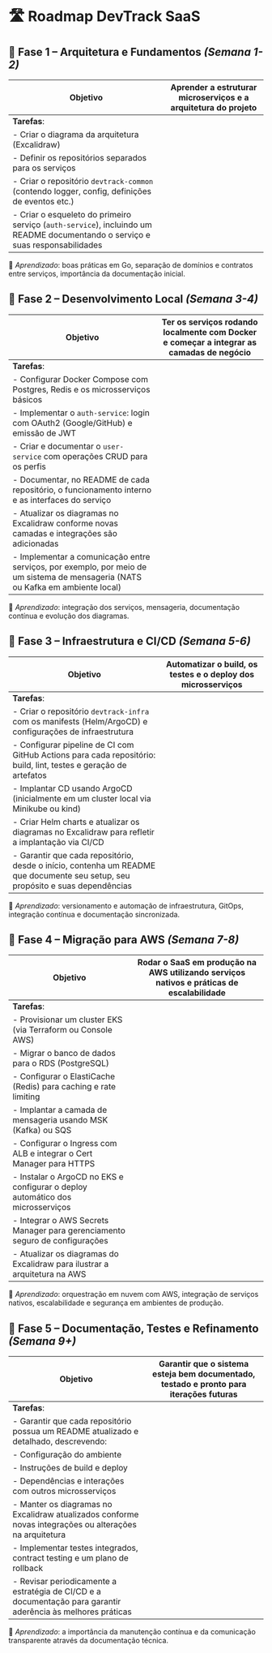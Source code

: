 # 🛣️ Roadmap DevTrack SaaS

## 🔹 Fase 1 – Arquitetura e Fundamentos *(Semana 1-2)*

| Objetivo | Aprender a estruturar microserviços e a arquitetura do projeto |
|----------|----------------------------------------------------------------|
| **Tarefas**: |
| - Criar o diagrama da arquitetura (Excalidraw)  |
| - Definir os repositórios separados para os serviços  |
| - Criar o repositório `devtrack-common` (contendo logger, config, definições de eventos etc.) |
| - Criar o esqueleto do primeiro serviço (`auth-service`), incluindo um README documentando o serviço e suas responsabilidades |

🧠 _Aprendizado_: boas práticas em Go, separação de domínios e contratos entre serviços, importância da documentação inicial.

## 🔹 Fase 2 – Desenvolvimento Local *(Semana 3-4)*

| Objetivo | Ter os serviços rodando localmente com Docker e começar a integrar as camadas de negócio |
|----------|---------------------------------------------------------------------|
| **Tarefas**: |
| - Configurar Docker Compose com Postgres, Redis e os microsserviços básicos |
| - Implementar o `auth-service`: login com OAuth2 (Google/GitHub) e emissão de JWT |
| - Criar e documentar o `user-service` com operações CRUD para os perfis |
| - Documentar, no README de cada repositório, o funcionamento interno e as interfaces do serviço |
| - Atualizar os diagramas no Excalidraw conforme novas camadas e integrações são adicionadas |
| - Implementar a comunicação entre serviços, por exemplo, por meio de um sistema de mensageria (NATS ou Kafka em ambiente local) |

🧠 _Aprendizado_: integração dos serviços, mensageria, documentação contínua e evolução dos diagramas.

## 🔹 Fase 3 – Infraestrutura e CI/CD *(Semana 5-6)*

| Objetivo | Automatizar o build, os testes e o deploy dos microsserviços |
|----------|----------------------------------------------------------------|
| **Tarefas**: |
| - Criar o repositório `devtrack-infra` com os manifests (Helm/ArgoCD) e configurações de infraestrutura |
| - Configurar pipeline de CI com GitHub Actions para cada repositório: build, lint, testes e geração de artefatos |
| - Implantar CD usando ArgoCD (inicialmente em um cluster local via Minikube ou kind) |
| - Criar Helm charts e atualizar os diagramas no Excalidraw para refletir a implantação via CI/CD |
| - Garantir que cada repositório, desde o início, contenha um README que documente seu setup, seu propósito e suas dependências |

🧠 _Aprendizado_: versionamento e automação de infraestrutura, GitOps, integração contínua e documentação sincronizada.

## 🔹 Fase 4 – Migração para AWS *(Semana 7-8)*

| Objetivo | Rodar o SaaS em produção na AWS utilizando serviços nativos e práticas de escalabilidade |
|----------|-----------------------------------------------------------------------|
| **Tarefas**: |
| - Provisionar um cluster EKS (via Terraform ou Console AWS) |
| - Migrar o banco de dados para o RDS (PostgreSQL) |
| - Configurar o ElastiCache (Redis) para caching e rate limiting |
| - Implantar a camada de mensageria usando MSK (Kafka) ou SQS |
| - Configurar o Ingress com ALB e integrar o Cert Manager para HTTPS |
| - Instalar o ArgoCD no EKS e configurar o deploy automático dos microsserviços |
| - Integrar o AWS Secrets Manager para gerenciamento seguro de configurações |
| - Atualizar os diagramas do Excalidraw para ilustrar a arquitetura na AWS |

🧠 _Aprendizado_: orquestração em nuvem com AWS, integração de serviços nativos, escalabilidade e segurança em ambientes de produção.

## 🔹 Fase 5 – Documentação, Testes e Refinamento *(Semana 9+)*

| Objetivo | Garantir que o sistema esteja bem documentado, testado e pronto para iterações futuras |
|----------|-------------------------------------------------------------------|
| **Tarefas**: |
| - Garantir que cada repositório possua um README atualizado e detalhado, descrevendo: |
|   - Configuração do ambiente |
|   - Instruções de build e deploy |
|   - Dependências e interações com outros microsserviços |
| - Manter os diagramas no Excalidraw atualizados conforme novas integrações ou alterações na arquitetura |
| - Implementar testes integrados, contract testing e um plano de rollback |
| - Revisar periodicamente a estratégia de CI/CD e a documentação para garantir aderência às melhores práticas |

🧠 _Aprendizado_: a importância da manutenção contínua e da comunicação transparente através da documentação técnica.
